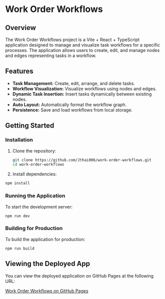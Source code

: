 # Work Order Workflows

## Overview

The Work Order Workflows project is a Vite + React + TypeScript application designed to manage and visualize task workflows for a specific processes. The application allows users to create, edit, and manage nodes and edges representing tasks in a workflow.

## Features

- **Task Management:** Create, edit, arrange, and delete tasks.
- **Workflow Visualization:** Visualize workflows using nodes and edges.
- **Dynamic Task Insertion:** Insert tasks dynamically between existing nodes.
- **Auto Layout:** Automatically format the workflow graph.
- **Persistence:** Save and load workflows from local storage.

## Getting Started

### Installation

1. Clone the repository:

   ```sh
   git clone https://github.com/Jthai006/work-order-workflows.git
   cd work-order-workflows

   ```

2. Install dependencies:

```
npm install
```

### Running the Application

To start the development server:

```
npm run dev
```

### Building for Production

To build the application for production:

```
npm run build
```

## Viewing the Deployed App

You can view the deployed application on GitHub Pages at the following URL:

[Work Order Workflows on GitHub Pages](https://jthai006.github.io/work-order-workflows/)
